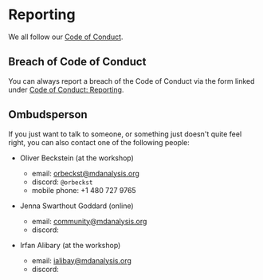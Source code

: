 # Reporting

We all follow our [Code of Conduct](https://www.mdanalysis.org/pages/conduct).

## Breach of Code of Conduct

You can always report a breach of the Code of Conduct via the form
linked under [Code of Conduct:
Reporting](https://www.mdanalysis.org/pages/conduct/#reporting).

## Ombudsperson

If you just want to talk to someone, or something just doesn't quite
feel right, you can also contact one of the following people:

- Oliver Beckstein (at the workshop)
  - email: <orbeckst@mdanalysis.org> 
  - discord: `@orbeckst`
  - mobile phone: +1 480 727 9765
  
- Jenna Swarthout Goddard (online)
  - email: <community@mdanalysis.org>
  - discord: 
  
- Irfan Alibary (at the workshop)
  - email: <ialibay@mdanalysis.org>
  - discord: 





